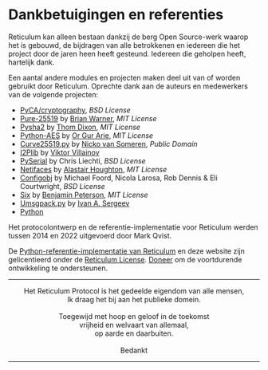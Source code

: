 # Dankbetuigingen en referenties
Reticulum kan alleen bestaan dankzij de berg Open Source-werk waarop het is gebouwd, de bijdragen van alle betrokkenen en iedereen die het project door de jaren heen heeft gesteund. Iedereen die geholpen heeft, hartelijk dank.

Een aantal andere modules en projecten maken deel uit van of worden gebruikt door Reticulum. Oprechte dank aan de auteurs en medewerkers van de volgende projecten:

- [PyCA/cryptography](https://github.com/pyca/cryptography), *BSD License*
- [Pure-25519](https://github.com/warner/python-pure25519) by [Brian Warner](https://github.com/warner), *MIT License*
- [Pysha2](https://github.com/thomdixon/pysha2) by [Thom Dixon](https://github.com/thomdixon), *MIT License*
- [Python-AES](https://github.com/orgurar/python-aes) by [Or Gur Arie](https://github.com/orgurar), *MIT License*
- [Curve25519.py](https://gist.github.com/nickovs/cc3c22d15f239a2640c185035c06f8a3#file-curve25519-py) by [Nicko van Someren](https://gist.github.com/nickovs), *Public Domain*
- [I2Plib](https://github.com/l-n-s/i2plib) by [Viktor Villainov](https://github.com/l-n-s)
- [PySerial](https://github.com/pyserial/pyserial) by Chris Liechti, *BSD License*
- [Netifaces](https://github.com/al45tair/netifaces) by [Alastair Houghton](https://github.com/al45tair), *MIT License*
- [Configobj](https://github.com/DiffSK/configobj) by Michael Foord, Nicola Larosa, Rob Dennis & Eli Courtwright, *BSD License*
- [Six](https://github.com/benjaminp/six) by [Benjamin Peterson](https://github.com/benjaminp), *MIT License*
- [Umsgpack.py](https://github.com/vsergeev/u-msgpack-python) by [Ivan A. Sergeev](https://github.com/vsergeev)
- [Python](https://www.python.org)

Het protocolontwerp en de referentie-implementatie voor Reticulum werden tussen 2014 en 2022 uitgevoerd door Mark Qvist.

De [Python-referentie-implementatie van Reticulum](https://github.com/markqvist/reticulum) en deze website zijn gelicentieerd onder de [Reticulum License](license.html). <a href="donate_nl.html">Doneer</a>  om de voortdurende ontwikkeling te ondersteunen.

----------------

<center>Het Reticulum Protocol is het gedeelde eigendom van alle mensen,<br/>Ik draag het bij aan het publieke domein.<br/><br/>Toegewijd met hoop en geloof in de toekomst<br/>vrijheid en welvaart van allemaal,<br/>op aarde en daarbuiten.<br/><br/>Bedankt</center>

----------------
